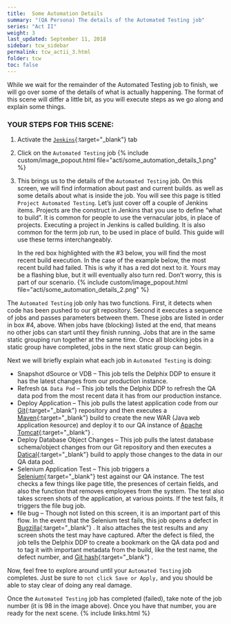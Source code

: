 ```yaml
---
title:  Some Automation Details
summary: "(QA Persona) The details of the Automated Testing job"
series: "Act II"
weight: 3
last_updated: September 11, 2018
sidebar: tcw_sidebar
permalink: tcw_actii_3.html
folder: tcw
toc: false
---
```


While we wait for the remainder of the Automated Testing job to finish, we will go over some of the details of what is actually happening. The format of this scene will differ a little bit, as you will execute steps as we go along and explain some things.

### YOUR STEPS FOR THIS SCENE:

1. Activate the [`Jenkins`](https://jenkins.io/){:target="_blank"} tab
2. Click on the `Automated Testing` job
   {% include custom/image_popout.html file="acti/some_automation_details_1.png" %}
3. This brings us to the details of the `Automated Testing` job. On this screen, we will find information about past and current builds. as well as some details about what is inside the job. You will see this page is titled `Project Automated Testing`. Let’s just cover off a couple of Jenkins items. Projects are the construct in Jenkins that you use to define “what to build”.  It is common for people to use the vernacular jobs, in place of projects. Executing a project in Jenkins is called building. It is also common for the term job run, to be used in place of build.  This guide will use these terms interchangeably.
   
   In the red box highlighted with the #3 below, you will find the most recent build execution. In the case of the example below, the most recent build had failed. This is why it has a red dot next to it. Yours may be a flashing blue, but it will eventually also turn red. Don’t worry, this is part of our scenario.
   {% include custom/image_popout.html file="acti/some_automation_details_2.png" %}

The `Automated Testing` job only has two functions. First, it detects when code has been pushed to our git repository. Second it executes a sequence of jobs and passes parameters between them. These jobs are listed in order in box #4, above. When jobs have (blocking) listed at the end, that means no other jobs can start until they finish running. Jobs that are in the same static grouping run together at the same time. Once all blocking jobs in a static group have completed, jobs in the next static group can begin.

Next we will briefly explain what each job in `Automated Testing` is doing:

* Snapshot dSource or VDB – This job tells the Delphix DDP to ensure it has the latest changes from our production instance.
* Refresh `QA Data Pod`  – This job tells the Delphix DDP to refresh the QA data pod from the most recent data it has from our production instance.
* Deploy Application – This job pulls the latest application code from our [Git](https://git-scm.com/){:target="_blank"} repository and then executes a [Maven](Maven){:target="_blank"}  build to create the new WAR (Java `W`eb `A`pplication `R`esource) and deploy it to our QA instance of [Apache Tomcat](http://tomcat.apache.org/){:target="_blank"} .
* Deploy Database Object Changes – This job pulls the latest database schema/object changes from our Git repository and then executes a [Datical](http://www.datical.com/){:target="_blank"}  build to apply those changes to the data in our QA data pod.
* Selenium Application Test – This job triggers a [Selenium](http://www.seleniumhq.org/){:target="_blank"}  test against our QA instance. The test checks a few things like page title, the presences of certain fields, and also the function that removes employees from the system. The test also takes screen shots of the application, at various points. If the test fails, it triggers the file bug job.
* file bug – Though not listed on this screen, it is an important part of this flow. In the event that the Selenium test fails, this job opens a defect in [Bugzilla](https://www.bugzilla.org/){:target="_blank"} . It also attaches the test results and any screen shots the test may have captured. After the defect is filed, the job tells the Delphix DDP to create a bookmark on the QA data pod and to tag it with important metadata from the build, like the test name, the defect number, and [Git hash](https://help.github.com/articles/github-glossary/#commit){:target="_blank"} .

Now, feel free to explore around until your `Automated Testing` job completes. Just be sure to `not click Save or Apply,` and you should be able to stay clear of doing any real damage.

Once the `Automated Testing` job has completed (failed), take note of the job number (it is 98 in the image above). Once you have that number, you are ready for the next scene.
{% include links.html %}